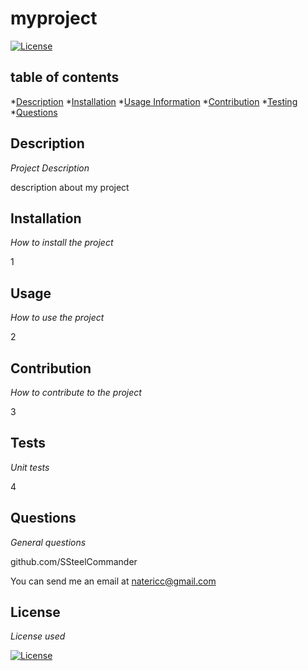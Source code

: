 # myproject

  [![License](https://img.shields.io/badge/License-Apache_2.0-blue.svg)](https://opensource.org/licenses/Apache-2.0)

  ## table of contents
  *[Description](#description)
  *[Installation](#installation)
  *[Usage Information](#usage)
  *[Contribution](#contribution)
  *[Testing](#tests)
  *[Questions](#questions)


  ## Description
  *Project Description*

  description about my project


  ## Installation
  *How to install the project*

  1


  ## Usage
  *How to use the project*

  2


  ## Contribution
  *How to contribute to the project*

  3


  ## Tests
  *Unit tests*

  4

  ## Questions
  *General questions*

  github.com/SSteelCommander

  You can send me an email at natericc@gmail.com

  ## License
  *License used*

  [![License](https://img.shields.io/badge/License-Apache_2.0-blue.svg)](https://opensource.org/licenses/Apache-2.0)
